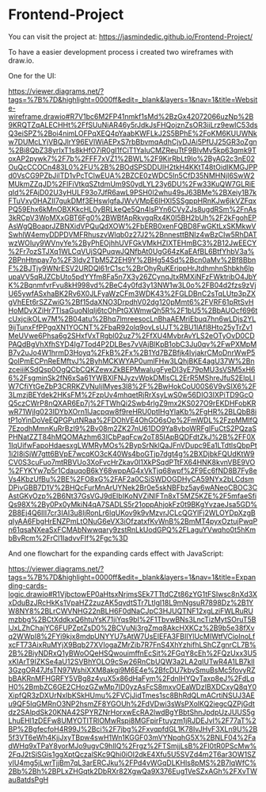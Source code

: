 # Frontend-Project



You can visit the project at: https://jasmindedic.github.io/Frontend-Project/

To have a easier development process i created two wireframes with draw.io.

One for the UI: 

https://viewer.diagrams.net/?tags=%7B%7D&highlight=0000ff&edit=_blank&layers=1&nav=1&title=Website-wireframe.drawio#R7V1bc6M2FP41nmkf1sMd%2BzGx42072066uzNp%2B9KRQTZqALECHHt%2FfSUuNiAR46y5rJdkJsFHQojznZsOR3iiLrz9ewIC53dsQ3eiSPZ%2Boi4nimLOFPqXEQ4pYaabKWFLkJ2S5BPhE%2FoKM6KUUWNkw7DUMcLYjVBQJlrY96EVlWiAEPxS7rbBbvmqAdhCjvDJAi5PfUJ25GR3oZgn%2Bi8QbZ38yrIxT1s8kHfO7iR0gI1fCiT1YaIuCMZReuTtF9BlvMv5kp63qmk9ToxAP2pywk7%2F7b%2FFF7xVZ1%2BWL%2F9KirRbLt9lo%2ByAG2c3nE02OuQcCCOCn483L0%2FU%2B%2BOdSPSDDUIH2tkH4KKtT48tOidIKMGJPPd0VsCG9PZbJilTD1vPcTClwEUA%2BZCE0zWDC5In5CfD35NMHNjI6SwW2MUkmZZqJD%2FlFiVtkqSZtdmUm9S0ydLYL23y6DU%2Fw33KuQW7GLRiEqId%2FAjD02U3yHULF93o7JfR6awL9PSH0l2whu49sJ63BMe%2BXeiy1B7kFTuVxy0HAZII7gukDMf3EHswIgfaJWvVMpE6lHXl5SSgppHRnKJw6jkVZFqxPQ59Ehx6kMnOBXKkcHL0yBRLkeQe5Qn4lsPYn6CVyZJs8ugdRSm%2FnAs3kRCpV3WoMXxGBT6Fg0%2BWBfApRkvgqRx4K0I5BH2bUh%2F2kFgohEPAsWgQBoaprJZBNXidVPQuQdXOW%2FbERB0xenFQBD8FwGKtLxSKMkwVSwhlW4emyDDPDVMFRhuszvWlqb0z27J2%2BnnesttBNIz4wBzCIw5RhDATwzWOIuy9WVnyYe%2ByPhEOjhhUVFGkVMkHZIXTEHmBC3%2B12JwEECY%2Fr7ozSTJXq1WLCqVUjSQPuqwJQNfbAt0UgG64zKaEAfBL6BtfYhbV3a%2BPnHtnpay7o%2F3Idv2TbM5Z2EH9Y%2BHg54Sd%2Bcn0aMv%2Bf8BbnF%2BJTjy9WNrESV2URDQl61rC1sc%2BrOhyRuKErippHrJtdhmhnShbkh6lpupaVV5qRJZCbUto5pdYYfm8Fa5n7X3y26ZCynqJtxRMXiNFzFWktribO4JbYK%2BqnmfvrFvu8kH998vd%2BeC4y0fd3y13NW1w3L0o%2FB04d2fzs9zVjU65ywfASxhaBK2Rv6X0JLFyaWzCFm3WDK43%2FGLDBnC2sTqLUtp3pZXgVhEEt6rSZZwiG%2Bf15daXNO3DrpdhV02dg120pMmt6%2FVRF61pRtSvHHoMDvXZiHr7TlsaGuoNlqIj6tcOhPtGXWmwQh5R%2F1bU5%2BbAUOcf696tcUxjcikOLw7M%2B04atu%2Bhq7lmreesocLnBhaAEMriEbuq7hn6wLDjs2YL9ijTunxFfPPgqXN1YOCNT%2FbaR92olq9ovLsUJT%2BU1lAfl8Hto25yTrZv1MeUVwe6Phsa6g2SHxfVxTRgbl02uz7%2FfXU4MvbrAvYLS2eOTyOvD0CDPAQdBgVhXfhSYD4Ig7Tod4P2DLBes7vVAjBlKpB1obC3Ju0qv%2FwPXMpMB7v2uJo4W1hrmD3Hoyq%2FkB%2Fx%2B1Yd7BZBfjk4IvjakrCMoDnrWwP5QoIPmECPnReEMftvJ%2ByhMCKWYAP0umlFHw3LQhjBKE4agU37W%2BnzceiiiKSdQsp0OgQCbCQKZewxZkBEPMwaIugFyeDI3yE79pMU3sVSM5xH66%2FsgminSk2fN6xSa61YWBXlFNJyzvWpkDMlsCL2ErR5MShreJfuS2ElpLIW7CfiYtGeZbP3CRRKZVNuljlMyes3l8%2F%2BwHokCoU00S6V9vSIX6%2F3LmzjBEYdek2HKsFM%2FzpUv4mhqetRjRrXsyLwS0w56DIO3IXPiTD9GcOQ5czCWrP8nQXAR6Ep7j%2FTWhQi2Swb4rlgZ9mx2KS027O9rEKDHFobKRwR71WjIg023IDYbXOrn1lJacpqw8f9reHRU0ptIHgYlaKb%2FgHR%2BLQbB8itP1oYinDoVeEQPGPutNRaa%2FDOhVE4OhGO6sOp%2FmWDL%2FzpMMIfQ7EzodhMmnKuRrBzI9%2Bv08m2ZK27nU61DO9Ya8vboWRFgIFuCtS2PQzaSPHNatZZT84hMQOMAzhm63ICbPaqFcw2oT85IApBQDFdtZkJ%2B%2FF0X1IqUifwFapoHdaesxgLWMRyMOs%2BypSrNklQaJFnVDupc9Ea1LTdtlsQbpPt1i2I8iSjW7gtt6BVpE7wcqKO3cK40Ws4boGTjp7dgt4g%2BXDjbkFQUdKtW9CV0S3cuFuo7mtRBVUo3XoFvcHrZkav0I1XkPSqdPTtFX64HNK8kvnVBE9VO%2FYKYw7p5r1CdauqoB6kY68wppAG4xVkTjq68wpf%2F9Ec6fND8B7Fy8eVs4KbzUfBu%2BE%2FO8xG%2FAF2a0CSiSWDOGDHyCA59NYx2bLCdsmDPivGBB7D1V%2BHQcFurMnArUYNek2Br0e5skNBFbz5ay6wANeoCBOC3CAstGKyOzp%2B6Nt37GsVGJ9dEIbIKoNVZiNlFTn8xT5MZ5KZE%2F5mfaeSfiQs98X%2By0Px0yMkiN4qA7SADLS5r21oppAhjokFz0t9BKgYvzaeJsa5GD%2B8Ej4Q6III7cr3IAI3u8IjRonLr6lqUKov9k9vMzvrJCLcQGYlFj2WLOYDpXzgBqIyAA6FbgHrENZPmLtONuG6eVX3iOfzatxfKvWnB%2BmMT4pyxOztujPwqPn61qsaNXeaSxFCMAbNwwqary9zstRnLkUodGPQ%2FLaguYVwqho0t5hKmbBvRcm%2FrCl1IadvvFIf%2Fgc%3D


And one flowchart for the expanding cards effect with JavaScript:

https://viewer.diagrams.net/?tags=%7B%7D&highlight=0000ff&edit=_blank&layers=1&nav=1&title=Expanding-cards-logic.drawio#R1VjbctowEP0aHtsxNrjmsSEk7TTtdCZt86zYG1tFSIwsc8nXd3XxDduBzJRcHkKs1VpaHZ2zuzAK5qvdtSTr7LtIgI18L9mNgsuR7898Dz%2B1YW8NY8%2BLrCWVNHG22nBLH6F0dNaCJpC3HJUQTNF12xgLziFWLRuRUmzbbg%2BCtXddkxQ6htuYsK71jiYqs9bI%2F1TbvwBNs3LncTizMytSOruT5BlJxLZhChajYC6FUPZptZsD0%2BCVuNj3rgZmq8AkcHXKCz%2B9b5e38fXvq2WWpI8%2FYi9kjx8mdpUNYYU7sAtW7UsEIEFA3FBIlYlUcMIWtfVCioInoLfxcFT73AixRuMYjX9Bqb27XVIogaZMrZib7R7FnS4XhYzhifhLShCZgnrCL7B%2B%2BiyNDRxQ1yBWoOQeHSQwouimffnEcSit%2FGqY8cEh%2FQzUxx3U5xKIArT9IZKSe4aU12SVBhYOLO9cSw26RnCbUQW3a2LA2qIUTwR4A1LB7klI3GzgOR47JfsTN97WshiXXM8akgi9M6E4e%2BfcDU7kbvSmuBsMc5fovyRZbBAKRnMFHGRFY5VBg8z4vuX5x86dHaFym%2FdnIHYQvTaxp8eJ%2FdLqH0%2BmbZC6GE2CHozGZwMp7ID0yzAsFcS8mxvOEaWDzIBXDCxyQ8qY0XipfQR3zDXUrNxIbKSkHUmu%2FVCjJidTmes1sc8BhRdQLmACrtiNSUJ3AEu9QF5IqGMRnO3NP2hsmZF8YGOUh%2FdVDwi3sWsPXolKQ2iegcQZPjGdtdz2SAlpdSk20KNA42SPYRZNrHorxwEcRA2lwdBgYBbtShnJpdpUzJUUS5gLhuEHl1zDEFw8UMYOTITRlOMwRspi8MGFpirFtuyzm1jRJDEJvI%2F77aT%2BP%2BgfecfoH4R99J%2Bci%2F7jbg%2FxvqpfdGL1K78IvJHyF3XLn9U%2B5f3VT6eWh4KjjJxyTBpw4swH1Wn1KGGF03mVYNpqhG5X%2BNLF04%2FadWHq9xTPaY8yorMJo9ugvC9hlIQ%2Frgz%2FTSmjjLsB%2FI0tR0PScMw%2FqJ2tSiSGis1ggXptQczalSKc9Qhi0iOI2dkE4Xfu5U5SVZd4m2T6ar3OW1SZvIU4mg5jLwrTjjBm7qL3arERCJku%2FPd4vWGqDLKHls8pMS%2B7lqWfC%2Bb%2Bh%2BPLxZHGqtk2DbRXr82XgwQa9X376Eug1VeSZxAGh%2FXvTWau8atdsPgH

